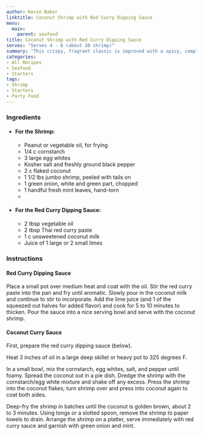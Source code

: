 ```yaml
---
author: Kevin Baker
linktitle: Coconut Shrimp with Red Curry Dipping Sauce
menu:
  main:
    parent: seafood
title: Coconut Shrimp with Red Curry Dipping Sauce
serves: "Serves 4 - 6 (about 20 shrimp)"
summary: "This crispy, fragrant classic is improved with a spicy, complex Thai curry dipping sauce. "
categories:
- All Recipes
- Seafood
- Starters
tags:
- Shrimp
- Starters
- Party Food
---
```

### Ingredients

<div class="ingredient-list">

* #### For the Shrimp:
  * Peanut or vegetable oil, for frying  
  * 1/4 c cornstarch  
  * 3 large egg whites  
  * Kosher salt and freshly ground black pepper  
  * 2 c flaked coconut  
  * 1 1/2 lbs jumbo shrimp, peeled with tails on  
  * 1 green onion, white and green part, chopped  
  * 1 handful fresh mint leaves, hand-torn  
  * 
* #### For the Red Curry Dipping Sauce:
  * 2 tbsp vegetable oil  
  * 2 tbsp Thai red curry paste  
  * 1 c unsweetened coconut milk  
  * Juice of 1 large or 2 small limes  

</div>

### Instructions
#### Red Curry Dipping Sauce
Place a small pot over medium heat and coat with the oil. Stir the red curry paste into the pan and fry until aromatic. Slowly pour in the coconut milk and continue to stir to incorporate. Add the lime juice (and 1 of the squeezed out halves for added flavor) and cook for 5 to 10 minutes to thicken. Pour the sauce into a nice serving bowl and serve with the coconut shrimp.

#### Coconut Curry Sauce
First, prepare the red curry dipping sauce (below).

Heat 3 inches of oil in a large deep skillet or heavy pot to 325 degrees F.

In a small bowl, mix the cornstarch, egg whites, salt, and pepper until foamy. Spread the coconut out in a pie dish. Dredge the shrimp with the cornstarch/egg white mixture and shake off any excess. Press the shrimp into the coconut flakes; turn shrimp over and press into coconut again to coat both sides.

Deep-fry the shrimp in batches until the coconut is golden brown, about 2 to 3 minutes. Using tongs or a slotted spoon, remove the shrimp to paper towels to drain. Arrange the shrimp on a platter, serve immediately with red curry sauce and garnish with green onion and mint.